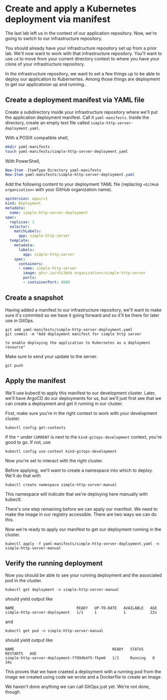 # Create and apply a Kubernetes deployment via manifest

The last lab left us in the context of our application repository. Now, we're going to switch to our infrastructure repository.

You should already have your infrastructure repository set up from a prior lab. We'll now want to work with that infrastructure repository. You'll want to use `cd` to move from your current directory context to where you have your clone of your infrastructure repository.

In the infrastructure repository, we want to set a few things up to be able to deploy our application to Kubernertes. Among those things are deployment to get our applicatoion up and running..

## Create a deployment manifest via YAML file

Create a subdirectory inside your infrastructure repository where we'll put the application deployment manifest. Call it `yaml-manifests`. Inside the directory, create an empty text file called `simple-http-server-deployment.yaml`.

With a POSIX compatible shell,

``` sh
mkdir yaml-manifests
touch yaml-manifests/simple-http-server-deployment.yaml
```

With PowerShell,

``` powershell
New-Item -ItemType Directory yaml-manifests
New-Item yaml-manifests/simple-http-server-deployment.yaml
```

Add the following content to your deployment YAML file (replacing `<GitHub organization>` with your GitHub organization name).

``` YAML
apiVersion: apps/v1
kind: Deployment
metadata:
  name: simple-http-server-deployment
spec:
  replicas: 1
  selector:
    matchLabels:
      app: simple-http-server
  template:
    metadata:
      labels:
        app: simple-http-server
    spec:
      containers:
      - name: simple-http-server
        image: ghcr.io/<GitHub organization>/simple-http-server
        ports:
        - containerPort: 8080
```

## Create a snapshot

Having added a manifest to our infrastructure repository, we'll want to make sure it's commited so we have it going forward and so it'll be there for later use in GitOps.

```
git add yaml-manifests/simple-http-server-deployment.yaml
git commit -m "Add deployment manifest for simple http server

to enable deploying the application to Kubernetes as a deployment resource"
```

Make sure to send your update to the server.

```
git push
```

## Apply the manifest

We'll use kubectl to apply this manifest to our development cluster. Later, we'll have ArgoCD do our deployments for us, but we'll just first see that we can create a deployment and get it running in our cluster.

First, make sure you're in the right context to work with your development cluster.

```
kubectl config get-contexts
```

If the `*` under `CURRENT` is next to the `kind-gitops-development` context, you're good to go. If not, use

```
kubectl config use-context kind-gitops-development
```

Now you're set to interact with the right cluster.

Before applying, we'll want to create a namespace into which to deploy. We'll do that with

```
kubectl create namespace simple-http-server-manual
```

This namespace will indicate that we're deploying here manually with kubectl.

There's one step remaining before we can apply our manifest. We need to make the image in our registry accessible. There are two ways we can do this.

<!-- TODO: instructions here for making GitHub Container Registry public or creating a secret to access registry with a personal access token -->

Now we're ready to apply our manifest to get our deployment running in the cluster.

```
kubectl apply -f yaml-manifests/simple-http-server-deployment.yaml -n simple-http-server-manual
```

## Verify the running deployment

Now you should be able to see your running deployment and the associated pod in the cluster.

```
kubectl get deployment -n simple-http-server-manual
```

should yield output like

```
NAME                            READY   UP-TO-DATE   AVAILABLE   AGE
simple-http-server-deployment   1/1     1            1           22s
```

and

```
kubectl get pod -n simple-http-server-manual
```

should yield output like

```
NAME                                            READY   STATUS    RESTARTS   AGE
simple-http-server-deployment-f799db4f5-fkpm6   1/1     Running   0          34s
```

This proves that we have craeted a deployment with a running pod from the image we created using code we wrote and a Dockerfile to create an image.

We haven't done anything we can call GitOps just yet. We're not done, though.
